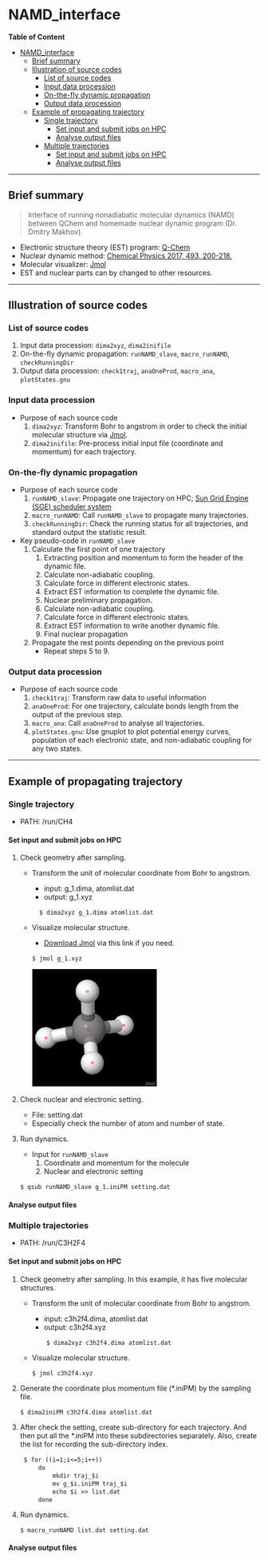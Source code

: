 # NAMD_interface
**Table of Content**
- [NAMD\_interface](#namd_interface)
  - [Brief summary](#brief-summary)
  - [Illustration of source codes](#illustration-of-source-codes)
    - [List of source codes](#list-of-source-codes)
    - [Input data procession](#input-data-procession)
    - [On-the-fly dynamic propagation](#on-the-fly-dynamic-propagation)
    - [Output data procession](#output-data-procession)
  - [Example of propagating trajectory](#example-of-propagating-trajectory)
    - [Single trajectory](#single-trajectory)
      - [Set input and submit jobs on HPC](#set-input-and-submit-jobs-on-hpc)
      - [Analyse output files](#analyse-output-files)
    - [Multiple trajectories](#multiple-trajectories)
      - [Set input and submit jobs on HPC](#set-input-and-submit-jobs-on-hpc-1)
      - [Analyse output files](#analyse-output-files-1)
---
## Brief summary
  > Interface of running nonadiabatic molecular dynamics (NAMD) between QChem and homemade nuclear dynamic program (Dr. Dmitry Makhov).
- Electronic structure theory (EST) program: [Q-Chem](https://www.q-chem.com/about/)
- Nuclear dynamic method: [Chemical Physics 2017, 493, 200-218.](https://www.sciencedirect.com/science/article/pii/S0301010416310357?via%3Dihub)
- Molecular visualizer: [Jmol](https://jmol.sourceforge.net)
- EST and nuclear parts can by changed to other resources. 
---
## Illustration of source codes
### List of source codes
  1. Input data procession:  `dima2xyz`, `dima2inifile`
  2. On-the-fly dynamic propagation: `runNAMD_slave`, `macro_runNAMD`, `checkRunningDir`
  3. Output data procession:  `check1traj`, `anaOneProd`, `macro_ana`, `plotStates.gnu`
### Input data procession 
- Purpose of each source code
    1. `dima2xyz`: Transform Bohr to angstrom in order to check the initial molecular structure via [Jmol](https://jmol.sourceforge.net).
    2. `dima2inifile`: Pre-process initial input file (coordinate and momentum) for each trajectory.
### On-the-fly dynamic propagation
- Purpose of each source code
    1. `runNAMD_slave`: Propagate one trajectory on HPC; [Sun Grid Engine (SGE) scheduler system](http://talby.rcs.manchester.ac.uk/~ri/_linux_and_hpc_lib/sge_intro.html)
    2. `macro_runNAMD`: Call `runNAMD_slave` to propagate many trajectories.
    3. `checkRunningDir`: Check the running status for all trajectories, and standard output the statistic result. 
- Key pseudo-code in `runNAMD_slave`
    1. Calculate the first point of one trajectory
       1.  Extracting position and momentum to form the header of the dynamic file. 
       2.  Calculate non-adiabatic coupling.
       3.  Calculate force in different electronic states. 
       4.  Extract EST information to complete the dynamic file.
       5.  Nuclear preliminary propagation.
       6.  Calculate non-adiabatic coupling.
       7.  Calculate force in different electronic states. 
       8.  Extract EST information to write another dynamic file.
       9.  Final nuclear propagation 
    2. Propagate the rest points depending on the previous point
        - Repeat steps 5 to 9. 
### Output data procession 
- Purpose of each source code
    1. `check1traj`: Transform raw data to useful information
    2. `anaOneProd`: For one trajectory, calculate bonds length from the output of the previous step.
    3. `macro_ana`: Call `anaOneProd` to analyse all trajectories. 
    4. `plotStates.gnu`: Use gnuplot to plot potential energy curves, population of each electronic state, and non-adiabatic coupling for any two states. 
---
## Example of propagating trajectory 

### Single trajectory 

- PATH: /run/CH4 
#### Set input and submit jobs on HPC
1. Check geometry after sampling.
     - Transform the unit of molecular coordinate from Bohr to angstrom.
        - input: g_1.dima, atomlist.dat 
        - output: g_1.xyz 
        ```
          $ dima2xyz g_1.dima atomlist.dat 
        ```
     - Visualize molecular structure. 
       - [Download Jmol](https://jmol.sourceforge.net/download/) via this link if you need.
        ```
        $ jmol g_1.xyz 
        ```
        <!-- ![ch4](/aux/CH4.png ) -->
        [<img src="/aux/CH4.png" width="250"/>](/aux/CH4.png)

        <!-- <img src="/aux/CH4.png" width="200"> -->

2. Check nuclear and electronic setting.
    -  File: setting.dat  
    -  Especially check the number of atom and number of state.
  
3. Run dynamics.
    - Input for `runNAMD_slave`
        1. Coordinate and momentum for the molecule 
        2. Nuclear and electronic setting  
    ```
    $ qsub runNAMD_slave g_1.iniPM setting.dat 
    ```

#### Analyse output files

### Multiple trajectories

- PATH: /run/C3H2F4 

#### Set input and submit jobs on HPC

1. Check geometry after sampling. In this example, it has five molecular structures. 
   - Transform the unit of molecular coordinate from Bohr to angstrom.
        - input: c3h2f4.dima, atomlist.dat 
        - output: c3h2f4.xyz 
        ```
            $ dima2xyz c3h2f4.dima atomlist.dat 
        ```

    - Visualize molecular structure. 
       ```
       $ jmol c3h2f4.xyz 
       ```
       <!-- ![test](../NAMD_code/aux/CH4.png) -->
    
2. Generate the coordinate plus momentum file (*.iniPM) by the sampling file. 
    ```
    $ dima2iniPM c3h2f4.dima atomlist.dat 
    ```
3. After check the setting, create sub-directory for each trajectory. And then put all the *.iniPM into these subdirectories separately. Also, create the list for recording the sub-directory index. 
   ```
    $ for ((i=1;i<=5;i++))
        do 
            mkdir traj_$i
            mv g_$i.iniPM traj_$i 
            echo $i >> list.dat 
        done 
   ```
4. Run dynamics. 
    ```
    $ macro_runNAMD list.dat setting.dat 
    ```


#### Analyse output files